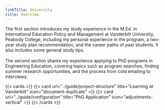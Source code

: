 ```yaml
---
linkTitle: University
title: Overview
---
```


The first section introduces my study experience in the M.Ed. in International Education Policy and Management at Vanderbilt University, Peabody College, including my personal experience in the program, a two-year study plan recommendation, and the career paths of past students. It also includes some general study tips.
<br><br>
The second section shares my experience applying to PhD programs in Engineering Education, covering topics such as program searches, finding summer research opportunities, and the process from cold emailing to interviews.


{{< cards >}}
  {{< card url="../guide/project-structure" title="Learning at Vanderbilt" icon="document-duplicate" >}}
  {{< card url="../guide/configuration" title="PhD Application" icon="adjustments-vertical" >}}
{{< /cards >}}
